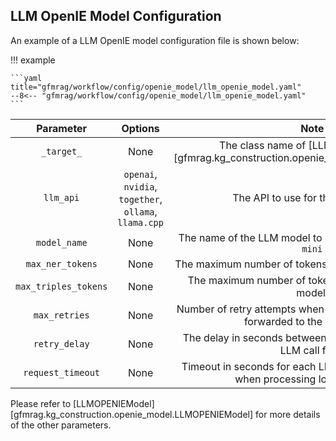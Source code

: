 ## LLM OpenIE Model Configuration

An example of a LLM OpenIE model configuration file is shown below:

!!! example

    ```yaml title="gfmrag/workflow/config/openie_model/llm_openie_model.yaml"
    --8<-- "gfmrag/workflow/config/openie_model/llm_openie_model.yaml"
    ```


|      Parameter       |                             Options                             |                                           Note                                           |
| :------------------: | :-------------------------------------------------------------: | :--------------------------------------------------------------------------------------: |
|      `_target_`      |                              None                               | The class name of [LLM OpenIE model][gfmrag.kg_construction.openie_model.LLMOPENIEModel] |
|      `llm_api`       | ``openai``, ``nvidia``, ``together``, ``ollama``, ``llama.cpp`` |                            The API to use for the LLM model.                             |
|     `model_name`     |                              None                               |               The name of the LLM model to use. For example, `gpt-4o-mini`               |
|   `max_ner_tokens`   |                              None                               |                  The maximum number of tokens to use for the NER model.                  |
| `max_triples_tokens` |                              None                               |                The maximum number of tokens to use for the triples model.                |
|    `max_retries`     |                              None                               |  Number of retry attempts when an LLM request fails (also forwarded to the LLM client).  |
|    `retry_delay`     |                              None                               | The delay in seconds between retry attempts when the LLM call fails.                     |
|  `request_timeout`   |                              None                               | Timeout in seconds for each LLM request. Increase this when processing long passages.    |

Please refer to [LLMOPENIEModel][gfmrag.kg_construction.openie_model.LLMOPENIEModel] for more details of the other parameters.
